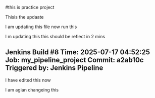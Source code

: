 #this is practice project

Thisis the updaate

I am updating this file now run this 

I m updating this this should be reflect in 2 mins

Jenkins Build #8
Time: 2025-07-17 04:52:25
Job: my_pipeline_project
Commit: a2ab10c
Triggered by: Jenkins Pipeline
-------------------------------

I have edited this now 

I am agian changeing this 

